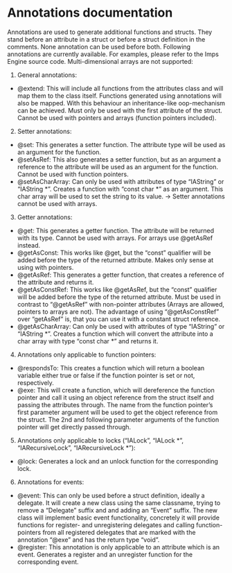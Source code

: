 Annotations documentation
=========================


Annotations are used to generate additional functions and structs. They stand before an attribute in a struct or before a struct definition in the comments. None annotation can be used before both. Following annotations are currently available. For examples, please refer to the Imps Engine source code. Multi-dimensional arrays are not supported:



1. General annotations:
- \@extend: This will include all functions from the attributes class and will map them to the class itself. Functions generated using annotations will also be mapped. With this behaviour an inheritance-like oop-mechanism can be achieved. Must only be used with the first attribute of the struct. Cannot be used with pointers and arrays (function pointers included).


2. Setter annotations:
- \@set: This generates a setter function. The attribute type will be used as an argument for the function.
- \@setAsRef: This also generates a setter function, but as an argument a reference to the attribute will be used as an argument for the function. Cannot be used with function pointers.
- \@setAsCharArray: Can only be used with attributes of type “IAString” or “IAString *”. Creates a function with “const char *” as an argument. This char array will be used to set the string to its value.
-> Setter annotations cannot be used with arrays.


3. Getter annotations:
- \@get: This generates a getter function. The attribute will be returned with its type. Cannot be used with arrays. For arrays use \@getAsRef instead.
- \@getAsConst: This works like \@get, but the “const” qualifier will be added before the type of the returned attribute. Makes only sense at using with pointers.
- \@getAsRef: This generates a getter function, that creates a reference of the attribute and returns it.
- \@getAsConstRef: This works like \@getAsRef, but the “const” qualifier will be added before the type of the returned attribute. Must be used in contrast to “\@getAsRef” with non-pointer attributes (Arrays are allowed, pointers to arrays are not). The advantage of using “\@getAsConstRef” over “getAsRef” is, that you can use it with a constant struct reference.
- \@getAsCharArray: Can only be used with attributes of type “IAString” or “IAString *”. Creates a function which will convert the attribute into a char array with type “const char *” and returns it.


4. Annotations only applicable to function pointers:
- \@respondsTo: This creates a function which will return a boolean variable either true or false if the function pointer is set or not, respectively.
- \@exe: This will create a function, which will dereference the function pointer and call it using an object reference from the struct itself and passing the attributes through. The name from the function pointer’s first parameter argument will be used to get the object reference from the struct. The 2nd and following parameter arguments of the function pointer will get directly passed through.


5. Annotations only applicable to locks (“IALock”, “IALock *”, “IARecursiveLock”, “IARecursiveLock *”):
- \@lock: Generates a lock and an unlock function for the corresponding lock.


6. Annotations for events:
- \@event: This can only be used before a struct definition, ideally a delegate. It will create a new class using the same classname, trying to remove a “Delegate” suffix and and adding an “Event” suffix. The new class will implement basic event functionality, concretely it will provide functions for register- and unregistering delegates and calling function-pointers from all registered delegates that are marked with the annotation “\@exe” and has the return type “void”.
- \@register: This annotation is only applicable to an attribute which is an event. Generates a register and an unregister function for the corresponding event.